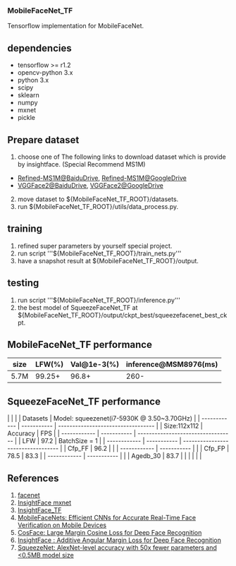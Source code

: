 ### MobileFaceNet_TF

Tensorflow implementation for MobileFaceNet.

## dependencies

- tensorflow >= r1.2
- opencv-python 3.x
- python 3.x
- scipy
- sklearn
- numpy
- mxnet
- pickle

## Prepare dataset

1. choose one of The following links to download dataset which is provide by insightface. (Special Recommend MS1M)
* [Refined-MS1M@BaiduDrive](https://pan.baidu.com/s/1nxmSCch), [Refined-MS1M@GoogleDrive](https://drive.google.com/file/d/1XRdCt3xOw7B3saw0xUSzLRub_HI4Jbk3/view)
* [VGGFace2@BaiduDrive](https://pan.baidu.com/s/1c3KeLzy), [VGGFace2@GoogleDrive](https://drive.google.com/open?id=1KORwx_DWyIScAjD6vbo4CSRu048APoum)
2. move dataset to ${MobileFaceNet_TF_ROOT}/datasets.
3. run ${MobileFaceNet_TF_ROOT}/utils/data_process.py.

## training

1. refined super parameters by yourself special project.
2. run script
'''${MobileFaceNet_TF_ROOT}/train_nets.py'''
3. have a snapshot result at ${MobileFaceNet_TF_ROOT}/output.

## testing

1. run script
'''${MobileFaceNet_TF_ROOT}/inference.py'''
2. the best model of SqueezeFaceNet_TF at ${MobileFaceNet_TF_ROOT}/output/ckpt_best/squeezefacenet_best_ckpt.

## MobileFaceNet_TF performance

|  size  | LFW(%) | Val@1e-3(%) | inference@MSM8976(ms) |
| ------ | ------ | ----------- | --------------------- |
|  5.7M  | 99.25+ |    96.8+    |          260-         |

## SqueezeFaceNet_TF performance
 |              |                                                  |
 |   Datasets   |     Model: squeezenet(i7-5930K @ 3.50~3.70GHz)   |
 | ------------ | ----------- | ---------------------------------- |
 | Size:112x112 |   Accuracy  |                 FPS                |
 | ------------ | ----------- | ---------------------------------- |
 |     LFW      |   97.2      |            BatchSize = 1           |
 | ------------ | ----------- | ---------------------------------- |
 |    Cfp_FF    |   96.2      |                                    |
 | ------------ | ----------- |                                    |
 |    Cfp_FP    |   78.5      |                83.3                |
 | ------------ | ----------- |                                    |
 |   Agedb_30   |   83.7      |                                    |
 |              |             |                                    |

## References

1. [facenet](https://github.com/davidsandberg/facenet)
2. [InsightFace mxnet](https://github.com/deepinsight/insightface)
3. [InsightFace_TF](https://github.com/auroua/InsightFace_TF)
4. [MobileFaceNets: Efficient CNNs for Accurate Real-Time Face Verification on Mobile Devices](https://arxiv.org/abs/1804.07573)
5. [CosFace: Large Margin Cosine Loss for Deep Face Recognition](https://arxiv.org/abs/1801.09414)
6. [InsightFace : Additive Angular Margin Loss for Deep Face Recognition](https://arxiv.org/abs/1801.07698)
7. [SqueezeNet: AlexNet-level accuracy with 50x fewer parameters and <0.5MB model size](http://arxiv.org/abs/1602.07360)
